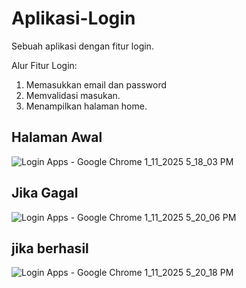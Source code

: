 # Aplikasi-Login
Sebuah aplikasi dengan fitur login.

Alur Fitur Login:
1. Memasukkan email dan password
2. Memvalidasi masukan.
3. Menampilkan halaman home.

Halaman Awal
-
![Login Apps - Google Chrome 1_11_2025 5_18_03 PM](https://github.com/user-attachments/assets/7728d45c-7943-4988-a8f6-03c34093de01)

 Jika Gagal
-
![Login Apps - Google Chrome 1_11_2025 5_20_06 PM](https://github.com/user-attachments/assets/9f822c5d-1490-4c98-8b6a-d290ae6c7eee)

 jika berhasil
-
![Login Apps - Google Chrome 1_11_2025 5_20_18 PM](https://github.com/user-attachments/assets/25395211-e9e1-4a27-822e-ec3f79cdb113)
